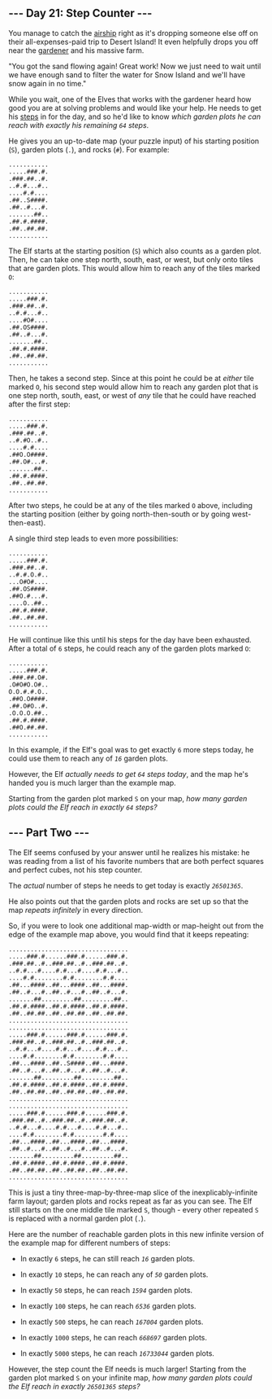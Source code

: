 ## --- Day 21: Step Counter --- ##

You manage to catch the [airship](7) right as it's dropping someone
else off on their all-expenses-paid trip to Desert Island! It even
helpfully drops you off near the [gardener](5) and his massive farm.

"You got the sand flowing again! Great work! Now we just need to wait
until we have enough sand to filter the water for Snow Island and we'll
have snow again in no time."

While you wait, one of the Elves that works with the gardener heard how
good you are at solving problems and would like your help. He needs to
get his [steps](https://en.wikipedia.org/wiki/Pedometer) in for the
day, and so he'd like to know *which garden plots he can reach with
exactly his remaining `64` steps*.

He gives you an up-to-date map (your puzzle input) of his starting
position (`S`), garden plots (`.`), and rocks (`#`). For example:

    ...........
    .....###.#.
    .###.##..#.
    ..#.#...#..
    ....#.#....
    .##..S####.
    .##..#...#.
    .......##..
    .##.#.####.
    .##..##.##.
    ...........

The Elf starts at the starting position (`S`) which also counts as a
garden plot. Then, he can take one step north, south, east, or west,
but only onto tiles that are garden plots. This would allow him to
reach any of the tiles marked `O`:

    ...........
    .....###.#.
    .###.##..#.
    ..#.#...#..
    ....#O#....
    .##.OS####.
    .##..#...#.
    .......##..
    .##.#.####.
    .##..##.##.
    ...........

Then, he takes a second step. Since at this point he could be at *either*
tile marked `O`, his second step would allow him to reach any garden
plot that is one step north, south, east, or west of *any* tile that he
could have reached after the first step:

    ...........
    .....###.#.
    .###.##..#.
    ..#.#O..#..
    ....#.#....
    .##O.O####.
    .##.O#...#.
    .......##..
    .##.#.####.
    .##..##.##.
    ...........

After two steps, he could be at any of the tiles marked `O` above,
including the starting position (either by going north-then-south or by
going west-then-east).

A single third step leads to even more possibilities:

    ...........
    .....###.#.
    .###.##..#.
    ..#.#.O.#..
    ...O#O#....
    .##.OS####.
    .##O.#...#.
    ....O..##..
    .##.#.####.
    .##..##.##.
    ...........

He will continue like this until his steps for the day have been
exhausted. After a total of `6` steps, he could reach any of the garden
plots marked `O`:

    ...........
    .....###.#.
    .###.##.O#.
    .O#O#O.O#..
    O.O.#.#.O..
    .##O.O####.
    .##.O#O..#.
    .O.O.O.##..
    .##.#.####.
    .##O.##.##.
    ...........

In this example, if the Elf's goal was to get exactly `6` more steps
today, he could use them to reach any of *`16`* garden plots.

However, the Elf *actually needs to get `64` steps today*, and the map
he's handed you is much larger than the example map.

Starting from the garden plot marked `S` on your map, *how many garden
plots could the Elf reach in exactly `64` steps?*

## --- Part Two --- ##

The Elf seems confused by your answer until he realizes his mistake: he
was reading from a list of his favorite numbers that are both perfect
squares and perfect cubes, not his step counter.

The *actual* number of steps he needs to get today is exactly *`26501365`*.

He also points out that the garden plots and rocks are set up so that
the map *repeats infinitely* in every direction.

So, if you were to look one additional map-width or map-height out from
the edge of the example map above, you would find that it keeps
repeating:

    .................................
    .....###.#......###.#......###.#.
    .###.##..#..###.##..#..###.##..#.
    ..#.#...#....#.#...#....#.#...#..
    ....#.#........#.#........#.#....
    .##...####..##...####..##...####.
    .##..#...#..##..#...#..##..#...#.
    .......##.........##.........##..
    .##.#.####..##.#.####..##.#.####.
    .##..##.##..##..##.##..##..##.##.
    .................................
    .................................
    .....###.#......###.#......###.#.
    .###.##..#..###.##..#..###.##..#.
    ..#.#...#....#.#...#....#.#...#..
    ....#.#........#.#........#.#....
    .##...####..##..S####..##...####.
    .##..#...#..##..#...#..##..#...#.
    .......##.........##.........##..
    .##.#.####..##.#.####..##.#.####.
    .##..##.##..##..##.##..##..##.##.
    .................................
    .................................
    .....###.#......###.#......###.#.
    .###.##..#..###.##..#..###.##..#.
    ..#.#...#....#.#...#....#.#...#..
    ....#.#........#.#........#.#....
    .##...####..##...####..##...####.
    .##..#...#..##..#...#..##..#...#.
    .......##.........##.........##..
    .##.#.####..##.#.####..##.#.####.
    .##..##.##..##..##.##..##..##.##.
    .................................

This is just a tiny three-map-by-three-map slice of the
inexplicably-infinite farm layout; garden plots and rocks repeat as far
as you can see. The Elf still starts on the one middle tile marked `S`,
though - every other repeated `S` is replaced with a normal garden plot
(`.`).

Here are the number of reachable garden plots in this new infinite
version of the example map for different numbers of steps:

  * In exactly `6` steps, he can still reach *`16`* garden plots.

  * In exactly `10` steps, he can reach any of *`50`* garden plots.

  * In exactly `50` steps, he can reach *`1594`* garden plots.

  * In exactly `100` steps, he can reach *`6536`* garden plots.

  * In exactly `500` steps, he can reach *`167004`* garden plots.

  * In exactly `1000` steps, he can reach *`668697`* garden plots.

  * In exactly `5000` steps, he can reach *`16733044`* garden plots.

However, the step count the Elf needs is much larger! Starting from the
garden plot marked `S` on your infinite map, *how many garden plots
could the Elf reach in exactly `26501365` steps?*
